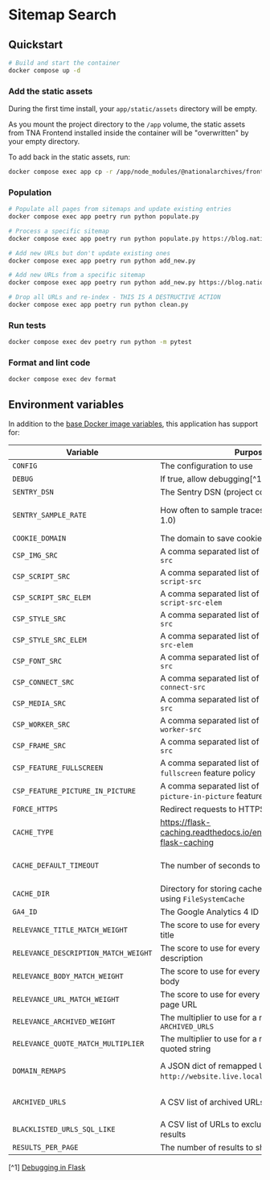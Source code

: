 # Sitemap Search

## Quickstart

```sh
# Build and start the container
docker compose up -d
```

### Add the static assets

During the first time install, your `app/static/assets` directory will be empty.

As you mount the project directory to the `/app` volume, the static assets from TNA Frontend installed inside the container will be "overwritten" by your empty directory.

To add back in the static assets, run:

```sh
docker compose exec app cp -r /app/node_modules/@nationalarchives/frontend/nationalarchives/assets /app/app/static
```

### Population

```sh
# Populate all pages from sitemaps and update existing entries
docker compose exec app poetry run python populate.py

# Process a specific sitemap
docker compose exec app poetry run python populate.py https://blog.nationalarchives.gov.uk/sitemap.xml

# Add new URLs but don't update existing ones
docker compose exec app poetry run python add_new.py

# Add new URLs from a specific sitemap
docker compose exec app poetry run python add_new.py https://blog.nationalarchives.gov.uk/sitemap.xml

# Drop all URLs and re-index - THIS IS A DESTRUCTIVE ACTION
docker compose exec app poetry run python clean.py
```

### Run tests

```sh
docker compose exec dev poetry run python -m pytest
```

### Format and lint code

```sh
docker compose exec dev format
```

## Environment variables

In addition to the [base Docker image variables](https://github.com/nationalarchives/docker/blob/main/docker/tna-python/README.md#environment-variables), this application has support for:

| Variable                             | Purpose                                                                     | Default                                                   |
| ------------------------------------ | --------------------------------------------------------------------------- | --------------------------------------------------------- |
| `CONFIG`                             | The configuration to use                                                    | `config.Production`                                       |
| `DEBUG`                              | If true, allow debugging[^1]                                                | `False`                                                   |
| `SENTRY_DSN`                         | The Sentry DSN (project code)                                               | _none_                                                    |
| `SENTRY_SAMPLE_RATE`                 | How often to sample traces and profiles (0-1.0)                             | production: `0.1`, staging: `1`, develop: `0`, test: `0`  |
| `COOKIE_DOMAIN`                      | The domain to save cookie preferences against                               | _none_                                                    |
| `CSP_IMG_SRC`                        | A comma separated list of CSP rules for `img-src`                           | `'self'`                                                  |
| `CSP_SCRIPT_SRC`                     | A comma separated list of CSP rules for `script-src`                        | `'self'`                                                  |
| `CSP_SCRIPT_SRC_ELEM`                | A comma separated list of CSP rules for `script-src-elem`                   | `'self'`                                                  |
| `CSP_STYLE_SRC`                      | A comma separated list of CSP rules for `style-src`                         | `'self'`                                                  |
| `CSP_STYLE_SRC_ELEM`                 | A comma separated list of CSP rules for `style-src-elem`                    | `'self'`                                                  |
| `CSP_FONT_SRC`                       | A comma separated list of CSP rules for `font-src`                          | `'self'`                                                  |
| `CSP_CONNECT_SRC`                    | A comma separated list of CSP rules for `connect-src`                       | `'self'`                                                  |
| `CSP_MEDIA_SRC`                      | A comma separated list of CSP rules for `media-src`                         | `'self'`                                                  |
| `CSP_WORKER_SRC`                     | A comma separated list of CSP rules for `worker-src`                        | `'self'`                                                  |
| `CSP_FRAME_SRC`                      | A comma separated list of CSP rules for `frame-src`                         | `'self'`                                                  |
| `CSP_FEATURE_FULLSCREEN`             | A comma separated list of rules for the `fullscreen` feature policy         | `'self'`                                                  |
| `CSP_FEATURE_PICTURE_IN_PICTURE`     | A comma separated list of rules for the `picture-in-picture` feature policy | `'self'`                                                  |
| `FORCE_HTTPS`                        | Redirect requests to HTTPS as part of the CSP                               | _none_                                                    |
| `CACHE_TYPE`                         | https://flask-caching.readthedocs.io/en/latest/#configuring-flask-caching   | _none_                                                    |
| `CACHE_DEFAULT_TIMEOUT`              | The number of seconds to cache pages for                                    | production: `300`, staging: `60`, develop: `1`, test: `0` |
| `CACHE_DIR`                          | Directory for storing cached responses when using `FileSystemCache`         | `/tmp`                                                    |
| `GA4_ID`                             | The Google Analytics 4 ID                                                   | _none_                                                    |
| `RELEVANCE_TITLE_MATCH_WEIGHT`       | The score to use for every query match in the title                         | `50`                                                      |
| `RELEVANCE_DESCRIPTION_MATCH_WEIGHT` | The score to use for every query match in the description                   | `10`                                                      |
| `RELEVANCE_BODY_MATCH_WEIGHT`        | The score to use for every query match in the body                          | `2`                                                       |
| `RELEVANCE_URL_MATCH_WEIGHT`         | The score to use for every query match in the page URL                      | `1`                                                       |
| `RELEVANCE_ARCHIVED_WEIGHT`          | The multiplier to use for a result with a URL in `ARCHIVED_URLS`            | `0.5`                                                     |
| `RELEVANCE_QUOTE_MATCH_MULTIPLIER`   | The multiplier to use for a result that matches a quoted string             | `250`                                                     |
| `DOMAIN_REMAPS`                      | A JSON dict of remapped URLs (e.g. for fixing `http://website.live.local/`) | _See `DOMAIN_REMAPS` in `config.py`_                      |
| `ARCHIVED_URLS`                      | A CSV list of archived URLs                                                 | _See `ARCHIVED_URLS` in `config.py`_                      |
| `BLACKLISTED_URLS_SQL_LIKE`          | A CSV list of URLs to exclude from search results                           | _See `config.py`_                                         |
| `RESULTS_PER_PAGE`                   | The number of results to show on a page                                     | `12`                                                      |

[^1] [Debugging in Flask](https://flask.palletsprojects.com/en/2.3.x/debugging/)
